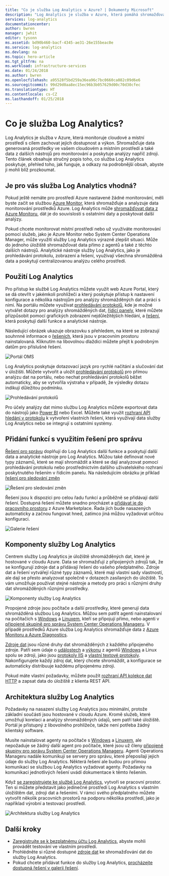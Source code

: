```yaml
---
title: "Co je služba Log Analytics v Azure? | Dokumenty Microsoft"
description: "Log Analytics je služba v Azure, která pomáhá shromažďovat a analyzovat provozní data vygenerovaná prostředky ve vašem cloudovém a místním prostředí.  Tento článek poskytuje stručný přehled různých komponent služby Log Analytics a odkazy na podrobný obsah."
services: log-analytics
documentationcenter: 
author: bwren
manager: jwhit
editor: tysonn
ms.assetid: bd90b460-bacf-4345-ae31-26e155beac0e
ms.service: log-analytics
ms.devlang: na
ms.topic: hero-article
ms.tgt_pltfrm: na
ms.workload: infrastructure-services
ms.date: 01/24/2018
ms.author: bwren
ms.openlocfilehash: a95528f5bd259a36ea96c7bc0660ca082c09d6e6
ms.sourcegitcommit: 99d29d0aa8ec15ec96b3b057629d00c70d30cfec
ms.translationtype: HT
ms.contentlocale: cs-CZ
ms.lasthandoff: 01/25/2018
---
```

# <a name="what-is-log-analytics"></a>Co je služba Log Analytics?
Log Analytics je služba v Azure, která monitoruje cloudové a místní prostředí s cílem zachovat jejich dostupnost a výkon.  Shromažďuje data generovaná prostředky ve vašem cloudovém a místním prostředí a také data z dalších nástrojů pro monitorování a poskytuje analýzy napříč zdroji.  Tento článek obsahuje stručný popis toho, co služba Log Analytics poskytuje, přehled toho, jak funguje, a odkazy na podrobnější obsah, abyste ji mohli blíž prozkoumat.

## <a name="is-log-analytics-for-you"></a>Je pro vás služba Log Analytics vhodná?
Pokud ještě nemáte pro prostředí Azure nastavené žádné monitorování, měli byste začít se službou [Azure Monitor](../monitoring-and-diagnostics/monitoring-overview.md), která shromažďuje a analyzuje data monitorování prostředků Azure.  Log Analytics může [shromažďovat data z Azure Monitoru](log-analytics-azure-storage.md), dát je do souvislosti s ostatními daty a poskytovat další analýzy.

Pokud chcete monitorovat místní prostředí nebo už využíváte monitorování pomocí služeb, jako je Azure Monitor nebo System Center Operations Manager, může využití služby Log Analytics výrazně zlepšit situaci.  Může do jednoho úložiště shromažďovat data přímo z agentů a také z těchto dalších nástrojů.  Analytické nástroje služby Log Analytics, jako je prohledávání protokolu, zobrazení a řešení, využívají všechna shromážděná data a poskytují centralizovanou analýzu celého prostředí.


## <a name="using-log-analytics"></a>Použití Log Analytics
Pro přístup ke službě Log Analytics můžete využít web Azure Portal, který se dá otevřít v jakémkoli prohlížeči a který poskytuje přístup k nastavení konfigurace a několika nástrojům pro analýzy shromážděných dat a práci s nimi.  Na portálu můžete využívat [prohledávání protokolů](log-analytics-log-searches.md), kde je možné vytvářet dotazy pro analýzy shromážděných dat, [řídicí panely](log-analytics-dashboards.md), které můžete přizpůsobit pomocí grafických zobrazení nejdůležitějších hledání, a [řešení](log-analytics-add-solutions.md), která poskytují další funkce a analytické nástroje.

Následující obrázek ukazuje obrazovku s přehledem, na které se zobrazují souhrnné informace o [řešeních](#add-functionality-with-management-solutions), která jsou v pracovním prostoru nainstalovaná.  Kliknutím na libovolnou dlaždici můžete přejít k podrobným datům pro příslušné řešení.

![Portál OMS](media/log-analytics-overview/portal.png)

Log Analytics poskytuje dotazovací jazyk pro rychlé načítání a slučování dat v úložišti.  Můžete vytvořit a uložit [prohledávání protokolů](log-analytics-log-searches.md) pro přímou analýzu dat na portálu, nebo nechat prohledávání protokolů běžet automaticky, aby se vytvořila výstraha v případě, že výsledky dotazu indikují důležitou podmínku.

![Prohledávání protokolů](media/log-analytics-overview/log-search.png)

Pro účely analýzy dat mimo službu Log Analytics můžete exportovat data do nástrojů jako [Power BI](log-analytics-powerbi.md) nebo Excel.  Můžete také využít [rozhraní API hledání v protokolu](log-analytics-log-search-api.md) k vytvoření vlastních řešení, která využívají data služby Log Analytics nebo se integrují s ostatními systémy.

## <a name="add-functionality-with-management-solutions"></a>Přidání funkcí s využitím řešení pro správu
[Řešení pro správu](log-analytics-add-solutions.md) doplňují do Log Analytics další funkce a poskytují další data a analytické nástroje pro Log Analytics.  Můžou také definovat nové typy záznamů, které se mají shromáždit a které se dají analyzovat pomocí prohledávání protokolu nebo prostřednictvím dalšího uživatelského rozhraní poskytnutého řešením v řídicím panelu.  Na následujícím obrázku je příklad [řešení pro sledování změn](log-analytics-change-tracking.md)

![Řešení pro sledování změn](media/log-analytics-overview/change-tracking.png)

Řešení jsou k dispozici pro celou řadu funkcí a průběžně se přidávají další řešení.  Dostupná řešení můžete snadno procházet a [přidávat je do pracovního prostoru](log-analytics-add-solutions.md) z Azure Marketplace.  Řada jich bude nasazených automaticky a začnou fungovat hned, zatímco jiná můžou vyžadovat určitou konfiguraci.

![Galerie řešení](media/log-analytics-overview/solution-gallery.png)

## <a name="log-analytics-components"></a>Komponenty služby Log Analytics
Centrem služby Log Analytics je úložiště shromážděných dat, které je hostované v cloudu Azure.  Data se shromažďují z připojených zdrojů tak, že se konfigurují zdroje dat a přidávají řešení do vašeho předplatného.  Zdroje dat a řešení vytvářejí různé typy záznamů, které mají vlastní sady vlastností, ale dají se přesto analyzovat společně v dotazech zasílaných do úložiště.  To vám umožňuje používat stejné nástroje a metody pro práci s různými druhy dat shromážděných různými prostředky.

![Komponenty služby Log Analytics](media/log-analytics-overview/overview.png)

Propojené zdroje jsou počítače a další prostředky, které generují data shromážděná službou Log Analytics.  Můžou sem patřit agenti nainstalovaní na počítačích s [Windows](log-analytics-windows-agent.md) a [Linuxem](log-analytics-linux-agents.md), kteří se připojují přímo, nebo agenti v [připojené skupině pro správu System Center Operations Manageru](log-analytics-om-agents.md).  V případě prostředků Azure služba Log Analytics shromažďuje data z [Azure Monitoru a Azure Diagnostics](log-analytics-azure-storage.md).

[Zdroje dat](log-analytics-data-sources.md) jsou různé druhy dat shromážděných z každého připojeného zdroje.  Patří sem údaje o [událostech](log-analytics-data-sources-windows-events.md) a [výkonu](log-analytics-data-sources-performance-counters.md) z agentů [Windows](log-analytics-data-sources-windows-events.md) a Linux spolu se zdroji, jako jsou [protokoly IIS](log-analytics-data-sources-iis-logs.md) a [vlastní textové protokoly](log-analytics-data-sources-custom-logs.md).  Nakonfigurujete každý zdroj dat, který chcete shromáždit, a konfigurace se automaticky distribuuje každému připojenému zdroji.

Pokud máte vlastní požadavky, můžete použít [rozhraní API kolekce dat HTTP](log-analytics-data-collector-api.md) a zapsat data do úložiště z klienta REST API.

## <a name="log-analytics-architecture"></a>Architektura služby Log Analytics
Požadavky na nasazení služby Log Analytics jsou minimální, protože základní součásti jsou hostované v cloudu Azure.  Kromě služeb, které umožňují korelaci a analýzy shromážděných údajů, sem patří také úložiště.  Portál je přístupný z libovolného prohlížeče, takže není potřeba žádný klientský software.

Musíte nainstalovat agenty na počítače s [Windows](log-analytics-windows-agent.md) a [Linuxem](log-analytics-linux-agents.md), ale nepožaduje se žádný další agent pro počítače, které jsou už členy [připojené skupiny pro správu System Center Operations Manageru](log-analytics-om-agents.md).  Agenti Operations Manageru nadále komunikují se servery pro správu, které přeposílají jejich údaje do služby Log Analytics.  Některá řešení ale budou pro přímou komunikaci se službou Log Analytics vyžadovat agenty.  Požadavky na komunikaci jednotlivých řešení uvádí dokumentace k těmto řešením.

Když [se zaregistrujete ke službě Log Analytics](log-analytics-get-started.md), vytvoří se pracovní prostor.  Ten si můžete představit jako jedinečné prostředí Log Analytics s vlastním úložištěm dat, zdroji dat a řešeními. V rámci svého předplatného můžete vytvořit několik pracovních prostorů na podporu několika prostředí, jako je například výrobní a testovací prostředí.

![Architektura služby Log Analytics](media/log-analytics-overview/architecture.png)

## <a name="next-steps"></a>Další kroky
* [Zaregistrujte se k bezplatnému účtu Log Analytics](log-analytics-get-started.md), abyste mohli provádět testování ve vlastním prostředí.
* Prohlédněte si různé dostupné [zdroje dat](log-analytics-data-sources.md) ke shromažďování dat do služby Log Analytics.
* Pokud chcete přidávat funkce do služby Log Analytics, [procházejte dostupná řešení v galerii řešení](log-analytics-add-solutions.md).

